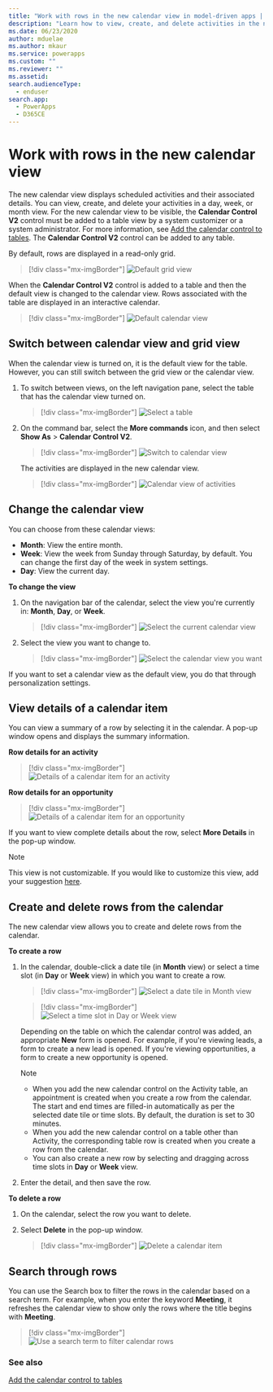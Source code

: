 ```yaml
---
title: "Work with rows in the new calendar view in model-driven apps | MicrosoftDocs"
description: "Learn how to view, create, and delete activities in the new calendar view."
ms.date: 06/23/2020
author: mduelae
ms.author: mkaur
ms.service: powerapps
ms.custom: ""
ms.reviewer: ""
ms.assetid: 
search.audienceType: 
  - enduser
search.app: 
  - PowerApps
  - D365CE
---
```


# Work with rows in the new calendar view

The new calendar view displays scheduled activities and their associated details. You can view, create, and delete your activities in a day, week, or month view. For the new calendar view to be visible, the **Calendar Control V2** control must be added to a table view by a system customizer or a system administrator. For more information, see [Add the calendar control to tables](https://docs.microsoft.com/powerapps/maker/model-driven-apps/add-calendar-control). The **Calendar Control V2** control can be added to any table.

By default, rows are displayed in a read-only grid. 

> [!div class="mx-imgBorder"]
> ![Default grid view](media/default-grid-view-1.png "Default grid view") 


When the **Calendar Control V2** control is added to a table and then the default view is changed to the calendar view. Rows associated with the table are displayed in an interactive calendar.

> [!div class="mx-imgBorder"]
> ![Default calendar view](media/cal-view.png "Default calendar view") 


## Switch between calendar view and grid view

When the calendar view is turned on, it is the default view for the table. However, you can still switch between the grid view or the calendar view.

1. To switch between views, on the left navigation pane, select the table that has the calendar view turned on.

   > [!div class="mx-imgBorder"]
   > ![Select a table](media/cal-view-1.png "Select a table") 

2.  On the command bar, select the **More commands** icon, and then select **Show As** > **Calendar Control V2**.

    > [!div class="mx-imgBorder"]
    > ![Switch to calendar view](media/switch-calendar-view-1.png "Switch to calendar view") 

    The activities are displayed in the new calendar view.

    > [!div class="mx-imgBorder"]
    > ![Calendar view of activities](media/cal-view.png "Calendar view of activities") 


## Change the calendar view

You can choose from these calendar views:

- **Month**: View the entire month.
- **Week**: View the week from Sunday through Saturday, by default. You can change the first day of the week in system settings.
- **Day**: View the current day.

**To change the view**

1.  On the navigation bar of the calendar, select the view you're currently in: **Month**, **Day**, or **Week**.

    > [!div class="mx-imgBorder"]
    > ![Select the current calendar view](media/cal-nav-bar.png "Select the current calendar view") 

2.  Select the view you want to change to.

    > [!div class="mx-imgBorder"]
    > ![Select the calendar view you want](media/cal-change-view.png "Select the calendar view you want") 

If you want to set a calendar view as the default view, you do that through personalization settings.

## View details of a calendar item

You can view a summary of a row by selecting it in the calendar. A pop-up window opens and displays the summary information.

**Row details for an activity**

> [!div class="mx-imgBorder"]
> ![Details of a calendar item for an activity](media/details-pop-up.png "Details of a calendar item for an activity") 

**Row details for an opportunity**

> [!div class="mx-imgBorder"]
> ![Details of a calendar item for an opportunity](media/opportunity-details-pop-up.png "Details of a calendar item for an opportunity") 

If you want to view complete details about the row, select **More Details** in the pop-up window.

> [!NOTE]
> This view is not customizable. If you would like to customize this view, add your suggestion [here](https://ideas.powerapps.com).

## Create and delete rows from the calendar

The new calendar view allows you to create and delete rows from the calendar.

**To create a row**

1.  In the calendar, double-click a date tile (in **Month** view) or select a time slot (in **Day** or **Week** view) in which you want to create a row.

    > [!div class="mx-imgBorder"]
    > ![Select a date tile in Month view](media/date-tile.png "Select a date tile in Month view")

    > [!div class="mx-imgBorder"]
    > ![Select a time slot in Day or Week view](media/time-slot.png "Select a time slot in Day or Week view") 

    Depending on the table on which the calendar control was added, an appropriate **New** form is opened. For example, if you're viewing leads, a form to create a new lead is opened. If you're viewing opportunities, a form to create a new opportunity is opened.

    > [!NOTE]
    > - When you add the new calendar control on the Activity table, an appointment is created when you create a row from the calendar. The start and end times are filled-in automatically as per the selected date tile or time slots. By default, the duration is set to 30 minutes.
    > - When you add the new calendar control on a table other than Activity, the corresponding table row is created when you create a row from the calendar.
    > - You can also create a new row by selecting and dragging across time slots in **Day** or **Week** view.

2.  Enter the detail, and then save the row. 

**To delete a row**

1.  On the calendar, select the row you want to delete.

2.  Select **Delete** in the pop-up window.

    > [!div class="mx-imgBorder"]
    > ![Delete a calendar item](media/delete-record-cal.png "Delete a calendar item")

## Search through rows

You can use the Search box to filter the rows in the calendar based on a search term. For example, when you enter the keyword **Meeting**, it refreshes the calendar view to show only the rows where the title begins with **Meeting**.

> [!div class="mx-imgBorder"]
> ![Use a search term to filter calendar rows](media/search-cal.png "Use a search term to filter calendar rows")

### See also

[Add the calendar control to tables](../maker/model-driven-apps/add-calendar-control.md)
